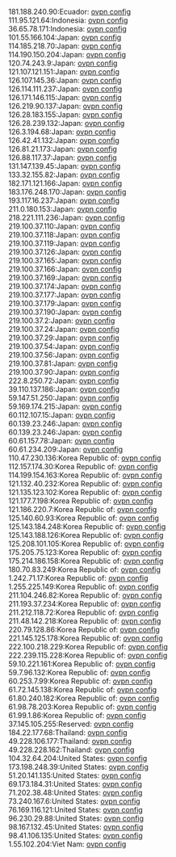 181.188.240.90:Ecuador: [ovpn config](vpn/181_188_240_90.ovpn)  
111.95.121.64:Indonesia: [ovpn config](vpn/111_95_121_64.ovpn)  
36.65.78.171:Indonesia: [ovpn config](vpn/36_65_78_171.ovpn)  
101.55.166.104:Japan: [ovpn config](vpn/101_55_166_104.ovpn)  
114.185.218.70:Japan: [ovpn config](vpn/114_185_218_70.ovpn)  
114.190.150.204:Japan: [ovpn config](vpn/114_190_150_204.ovpn)  
120.74.243.9:Japan: [ovpn config](vpn/120_74_243_9.ovpn)  
121.107.121.151:Japan: [ovpn config](vpn/121_107_121_151.ovpn)  
126.107.145.36:Japan: [ovpn config](vpn/126_107_145_36.ovpn)  
126.114.111.237:Japan: [ovpn config](vpn/126_114_111_237.ovpn)  
126.171.146.115:Japan: [ovpn config](vpn/126_171_146_115.ovpn)  
126.219.90.137:Japan: [ovpn config](vpn/126_219_90_137.ovpn)  
126.28.183.155:Japan: [ovpn config](vpn/126_28_183_155.ovpn)  
126.28.239.132:Japan: [ovpn config](vpn/126_28_239_132.ovpn)  
126.3.194.68:Japan: [ovpn config](vpn/126_3_194_68.ovpn)  
126.42.41.132:Japan: [ovpn config](vpn/126_42_41_132.ovpn)  
126.81.21.173:Japan: [ovpn config](vpn/126_81_21_173.ovpn)  
126.88.117.37:Japan: [ovpn config](vpn/126_88_117_37.ovpn)  
131.147.139.45:Japan: [ovpn config](vpn/131_147_139_45.ovpn)  
133.32.155.82:Japan: [ovpn config](vpn/133_32_155_82.ovpn)  
182.171.121.166:Japan: [ovpn config](vpn/182_171_121_166.ovpn)  
183.176.248.170:Japan: [ovpn config](vpn/183_176_248_170.ovpn)  
193.117.16.237:Japan: [ovpn config](vpn/193_117_16_237.ovpn)  
211.0.180.153:Japan: [ovpn config](vpn/211_0_180_153.ovpn)  
218.221.111.236:Japan: [ovpn config](vpn/218_221_111_236.ovpn)  
219.100.37.110:Japan: [ovpn config](vpn/219_100_37_110.ovpn)  
219.100.37.118:Japan: [ovpn config](vpn/219_100_37_118.ovpn)  
219.100.37.119:Japan: [ovpn config](vpn/219_100_37_119.ovpn)  
219.100.37.126:Japan: [ovpn config](vpn/219_100_37_126.ovpn)  
219.100.37.165:Japan: [ovpn config](vpn/219_100_37_165.ovpn)  
219.100.37.166:Japan: [ovpn config](vpn/219_100_37_166.ovpn)  
219.100.37.169:Japan: [ovpn config](vpn/219_100_37_169.ovpn)  
219.100.37.174:Japan: [ovpn config](vpn/219_100_37_174.ovpn)  
219.100.37.177:Japan: [ovpn config](vpn/219_100_37_177.ovpn)  
219.100.37.179:Japan: [ovpn config](vpn/219_100_37_179.ovpn)  
219.100.37.190:Japan: [ovpn config](vpn/219_100_37_190.ovpn)  
219.100.37.2:Japan: [ovpn config](vpn/219_100_37_2.ovpn)  
219.100.37.24:Japan: [ovpn config](vpn/219_100_37_24.ovpn)  
219.100.37.29:Japan: [ovpn config](vpn/219_100_37_29.ovpn)  
219.100.37.54:Japan: [ovpn config](vpn/219_100_37_54.ovpn)  
219.100.37.56:Japan: [ovpn config](vpn/219_100_37_56.ovpn)  
219.100.37.81:Japan: [ovpn config](vpn/219_100_37_81.ovpn)  
219.100.37.90:Japan: [ovpn config](vpn/219_100_37_90.ovpn)  
222.8.250.72:Japan: [ovpn config](vpn/222_8_250_72.ovpn)  
39.110.137.186:Japan: [ovpn config](vpn/39_110_137_186.ovpn)  
59.147.51.250:Japan: [ovpn config](vpn/59_147_51_250.ovpn)  
59.169.174.215:Japan: [ovpn config](vpn/59_169_174_215.ovpn)  
60.112.107.15:Japan: [ovpn config](vpn/60_112_107_15.ovpn)  
60.139.23.246:Japan: [ovpn config](vpn/60_139_23_246.ovpn)  
60.139.23.246:Japan: [ovpn config](vpn/60_139_23_246.ovpn)  
60.61.157.78:Japan: [ovpn config](vpn/60_61_157_78.ovpn)  
60.61.234.209:Japan: [ovpn config](vpn/60_61_234_209.ovpn)  
110.47.230.136:Korea Republic of: [ovpn config](vpn/110_47_230_136.ovpn)  
112.157.174.30:Korea Republic of: [ovpn config](vpn/112_157_174_30.ovpn)  
114.199.154.163:Korea Republic of: [ovpn config](vpn/114_199_154_163.ovpn)  
121.132.40.232:Korea Republic of: [ovpn config](vpn/121_132_40_232.ovpn)  
121.135.123.102:Korea Republic of: [ovpn config](vpn/121_135_123_102.ovpn)  
121.177.7.198:Korea Republic of: [ovpn config](vpn/121_177_7_198.ovpn)  
121.186.220.7:Korea Republic of: [ovpn config](vpn/121_186_220_7.ovpn)  
125.140.60.93:Korea Republic of: [ovpn config](vpn/125_140_60_93.ovpn)  
125.143.184.248:Korea Republic of: [ovpn config](vpn/125_143_184_248.ovpn)  
125.143.188.126:Korea Republic of: [ovpn config](vpn/125_143_188_126.ovpn)  
125.208.101.105:Korea Republic of: [ovpn config](vpn/125_208_101_105.ovpn)  
175.205.75.123:Korea Republic of: [ovpn config](vpn/175_205_75_123.ovpn)  
175.214.186.158:Korea Republic of: [ovpn config](vpn/175_214_186_158.ovpn)  
180.70.83.249:Korea Republic of: [ovpn config](vpn/180_70_83_249.ovpn)  
1.242.71.17:Korea Republic of: [ovpn config](vpn/1_242_71_17.ovpn)  
1.255.225.149:Korea Republic of: [ovpn config](vpn/1_255_225_149.ovpn)  
211.104.246.82:Korea Republic of: [ovpn config](vpn/211_104_246_82.ovpn)  
211.193.37.234:Korea Republic of: [ovpn config](vpn/211_193_37_234.ovpn)  
211.212.118.72:Korea Republic of: [ovpn config](vpn/211_212_118_72.ovpn)  
211.48.142.218:Korea Republic of: [ovpn config](vpn/211_48_142_218.ovpn)  
220.79.128.86:Korea Republic of: [ovpn config](vpn/220_79_128_86.ovpn)  
221.145.125.178:Korea Republic of: [ovpn config](vpn/221_145_125_178.ovpn)  
222.100.218.229:Korea Republic of: [ovpn config](vpn/222_100_218_229.ovpn)  
222.239.115.228:Korea Republic of: [ovpn config](vpn/222_239_115_228.ovpn)  
59.10.221.161:Korea Republic of: [ovpn config](vpn/59_10_221_161.ovpn)  
59.7.96.132:Korea Republic of: [ovpn config](vpn/59_7_96_132.ovpn)  
60.253.7.99:Korea Republic of: [ovpn config](vpn/60_253_7_99.ovpn)  
61.72.145.138:Korea Republic of: [ovpn config](vpn/61_72_145_138.ovpn)  
61.80.240.182:Korea Republic of: [ovpn config](vpn/61_80_240_182.ovpn)  
61.98.78.203:Korea Republic of: [ovpn config](vpn/61_98_78_203.ovpn)  
61.99.1.86:Korea Republic of: [ovpn config](vpn/61_99_1_86.ovpn)  
37.145.105.255:Reserved: [ovpn config](vpn/37_145_105_255.ovpn)  
184.22.177.68:Thailand: [ovpn config](vpn/184_22_177_68.ovpn)  
49.228.106.177:Thailand: [ovpn config](vpn/49_228_106_177.ovpn)  
49.228.228.162:Thailand: [ovpn config](vpn/49_228_228_162.ovpn)  
104.32.64.204:United States: [ovpn config](vpn/104_32_64_204.ovpn)  
173.198.248.39:United States: [ovpn config](vpn/173_198_248_39.ovpn)  
51.20.141.135:United States: [ovpn config](vpn/51_20_141_135.ovpn)  
69.173.184.31:United States: [ovpn config](vpn/69_173_184_31.ovpn)  
71.202.38.48:United States: [ovpn config](vpn/71_202_38_48.ovpn)  
73.240.167.6:United States: [ovpn config](vpn/73_240_167_6.ovpn)  
76.169.116.121:United States: [ovpn config](vpn/76_169_116_121.ovpn)  
96.230.29.88:United States: [ovpn config](vpn/96_230_29_88.ovpn)  
98.167.132.45:United States: [ovpn config](vpn/98_167_132_45.ovpn)  
98.41.106.135:United States: [ovpn config](vpn/98_41_106_135.ovpn)  
1.55.102.204:Viet Nam: [ovpn config](vpn/1_55_102_204.ovpn)  
